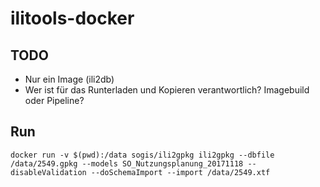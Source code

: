 # ilitools-docker

## TODO
- Nur ein Image (ili2db)
- Wer ist für das Runterladen und Kopieren verantwortlich? Imagebuild oder Pipeline?

## Run
```
docker run -v $(pwd):/data sogis/ili2gpkg ili2gpkg --dbfile /data/2549.gpkg --models SO_Nutzungsplanung_20171118 --disableValidation --doSchemaImport --import /data/2549.xtf
```

